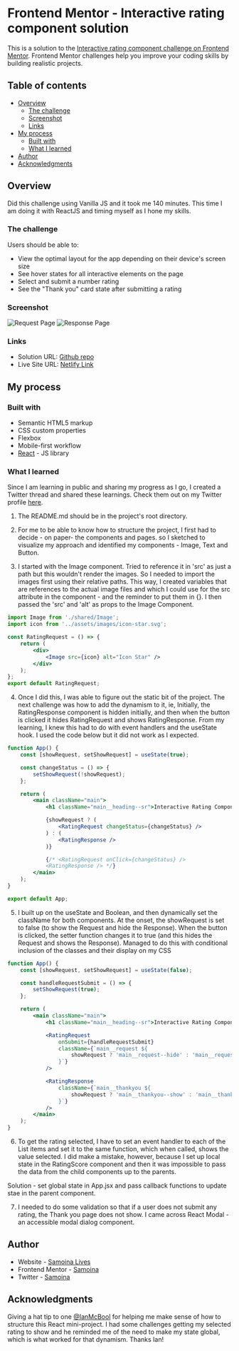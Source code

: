 # Frontend Mentor - Interactive rating component solution

This is a solution to the [Interactive rating component challenge on Frontend Mentor](https://www.frontendmentor.io/challenges/interactive-rating-component-koxpeBUmI). Frontend Mentor challenges help you improve your coding skills by building realistic projects.

## Table of contents

- [Overview](#overview)
  - [The challenge](#the-challenge)
  - [Screenshot](#screenshot)
  - [Links](#links)
- [My process](#my-process)
  - [Built with](#built-with)
  - [What I learned](#what-i-learned)
- [Author](#author)
- [Acknowledgments](#acknowledgments)

## Overview

Did this challenge using Vanilla JS and it took me 140 minutes.
This time I am doing it with ReactJS and timing myself as I hone my skills.

### The challenge

Users should be able to:

- View the optimal layout for the app depending on their device's screen size
- See hover states for all interactive elements on the page
- Select and submit a number rating
- See the "Thank you" card state after submitting a rating

### Screenshot

![Request Page](/src/assets/images/Screenshot%201.png)
![Response Page](/src/assets/images/Screenshot%202.png)

### Links

- Solution URL: [Github repo](https://github.com/samoina/interactive-rating-reactJS)
- Live Site URL: [Netlify Link](https://samoina-interactive-rating-reactjs.netlify.app/)

## My process

### Built with

- Semantic HTML5 markup
- CSS custom properties
- Flexbox
- Mobile-first workflow
- [React](https://reactjs.org/) - JS library

### What I learned

Since I am learning in public and sharing my progress as I go, I created a Twitter thread and shared these learnings. Check them out on my Twitter profile [here](https://twitter.com/Samoina/status/1679441282681241601?s=20).

1. The README.md should be in the project's root directory.

2. For me to be able to know how to structure the project, I first had to decide - on paper- the components and pages. so I sketched to visualize my approach and identified my components - Image, Text and Button.

3. I started with the Image component. Tried to reference it in 'src' as just a path but this wouldn't render the images. So I needed to import the images first using their relative paths. This way, I created variables that are references to the actual image files and which I could use for the src attribute in the component - and the reminder to put them in {}. I then passed the 'src' and 'alt' as props to the Image Component.

```jsx
import Image from './shared/Image';
import icon from '../assets/images/icon-star.svg';

const RatingRequest = () => {
	return (
		<div>
			<Image src={icon} alt="Icon Star" />
		</div>
	);
};
export default RatingRequest;
```

4. Once I did this, I was able to figure out the static bit of the project. The next challenge was how to add the dynamism to it, ie, Initially, the RatingResponse component is hidden initially, and then when the button is clicked it hides RatingRequest and shows RatingResponse. From my learning, I knew this had to do with event handlers and the useState hook. I used the code below but it did not work as I expected.

```jsx
function App() {
	const [showRequest, setShowRequest] = useState(true);

	const changeStatus = () => {
		setShowRequest(!showRequest);
	};

	return (
		<main className="main">
			<h1 className="main__heading--sr">Interactive Rating Component</h1>

			{showRequest ? (
				<RatingRequest changeStatus={changeStatus} />
			) : (
				<RatingResponse />
			)}

			{/* <RatingRequest onClick={changeStatus} />
			<RatingResponse /> */}
		</main>
	);
}

export default App;
```

5. I built up on the useState and Boolean, and then dynamically set the className for both components. At the onset, the showRequest is set to false (to show the Request and hide the Response). When the button is clicked, the setter function changes it to true (and this hides the Request and shows the Response). Managed to do this with conditional inclusion of the classes and their display on my CSS

```jsx
function App() {
	const [showRequest, setShowRequest] = useState(false);

	const handleRequestSubmit = () => {
		setShowRequest(true);
	};

	return (
		<main className="main">
			<h1 className="main__heading--sr">Interactive Rating Component</h1>

			<RatingRequest
				onSubmit={handleRequestSubmit}
				className={`main__request ${
					showRequest ? 'main__request--hide' : 'main__request--show'
				}`}
			/>

			<RatingResponse
				className={`main__thankyou ${
					showRequest ? 'main__thankyou--show' : 'main__thankyou--hide'
				}`}
			/>
		</main>
	);
}
```

6. To get the rating selected, I have to set an event handler to each of the List items and set it to the same function, which when called, shows the value selected. I did make a mistake, however, because I set up local state in the RatingScore component and then it was impossible to pass the data from the child components up to the parents.

Solution - set global state in App.jsx and pass callback functions to update stae in the parent component.

7. I needed to do some validation so that if a user does not submit any rating, the Thank you page does not show. I came across React Modal - an accessible modal dialog component.

## Author

- Website - [Samoina Lives](https://samoinalives.wordpress.com/)
- Frontend Mentor - [Samoina](https://www.frontendmentor.io/profile/samoina)
- Twitter - [Samoina](https://www.twitter.com/samoina)

## Acknowledgments

Giving a hat tip to one [@IanMcBool](https://github.com/IanMcbull) for helping me make sense of how to structure this React mini-project. I had some challenges getting my selected rating to show and he reminded me of the need to make my state global, which is what worked for that dynamism. Thanks Ian!
